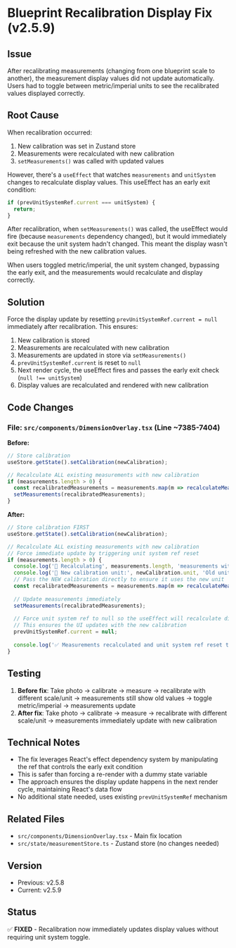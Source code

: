 # Blueprint Recalibration Display Fix (v2.5.9)

## Issue
After recalibrating measurements (changing from one blueprint scale to another), the measurement display values did not update automatically. Users had to toggle between metric/imperial units to see the recalibrated values displayed correctly.

## Root Cause
When recalibration occurred:
1. New calibration was set in Zustand store
2. Measurements were recalculated with new calibration
3. `setMeasurements()` was called with updated values

However, there's a `useEffect` that watches `measurements` and `unitSystem` changes to recalculate display values. This useEffect has an early exit condition:

```typescript
if (prevUnitSystemRef.current === unitSystem) {
  return;
}
```

After recalibration, when `setMeasurements()` was called, the useEffect would fire (because `measurements` dependency changed), but it would immediately exit because the unit system hadn't changed. This meant the display wasn't being refreshed with the new calibration values.

When users toggled metric/imperial, the unit system changed, bypassing the early exit, and the measurements would recalculate and display correctly.

## Solution
Force the display update by resetting `prevUnitSystemRef.current = null` immediately after recalibration. This ensures:

1. New calibration is stored
2. Measurements are recalculated with new calibration
3. Measurements are updated in store via `setMeasurements()`
4. `prevUnitSystemRef.current` is reset to `null`
5. Next render cycle, the useEffect fires and passes the early exit check (`null !== unitSystem`)
6. Display values are recalculated and rendered with new calibration

## Code Changes

### File: `src/components/DimensionOverlay.tsx` (Line ~7385-7404)

**Before:**
```typescript
// Store calibration
useStore.getState().setCalibration(newCalibration);

// Recalculate ALL existing measurements with new calibration
if (measurements.length > 0) {
  const recalibratedMeasurements = measurements.map(m => recalculateMeasurement(m, newCalibration));
  setMeasurements(recalibratedMeasurements);
}
```

**After:**
```typescript
// Store calibration FIRST
useStore.getState().setCalibration(newCalibration);

// Recalculate ALL existing measurements with new calibration
// Force immediate update by triggering unit system ref reset
if (measurements.length > 0) {
  console.log('🔄 Recalculating', measurements.length, 'measurements with new blueprint calibration');
  console.log('📐 New calibration unit:', newCalibration.unit, 'Old unit was:', calibration?.unit);
  // Pass the NEW calibration directly to ensure it uses the new unit
  const recalibratedMeasurements = measurements.map(m => recalculateMeasurement(m, newCalibration));
  
  // Update measurements immediately
  setMeasurements(recalibratedMeasurements);
  
  // Force unit system ref to null so the useEffect will recalculate display values
  // This ensures the UI updates with the new calibration
  prevUnitSystemRef.current = null;
  
  console.log('✅ Measurements recalculated and unit system ref reset to force display update');
}
```

## Testing
1. **Before fix**: Take photo → calibrate → measure → recalibrate with different scale/unit → measurements still show old values → toggle metric/imperial → measurements update
2. **After fix**: Take photo → calibrate → measure → recalibrate with different scale/unit → measurements immediately update with new calibration

## Technical Notes
- The fix leverages React's effect dependency system by manipulating the ref that controls the early exit condition
- This is safer than forcing a re-render with a dummy state variable
- The approach ensures the display update happens in the next render cycle, maintaining React's data flow
- No additional state needed, uses existing `prevUnitSystemRef` mechanism

## Related Files
- `src/components/DimensionOverlay.tsx` - Main fix location
- `src/state/measurementStore.ts` - Zustand store (no changes needed)

## Version
- Previous: v2.5.8
- Current: v2.5.9

## Status
✅ **FIXED** - Recalibration now immediately updates display values without requiring unit system toggle.
